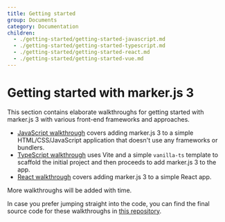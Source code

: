 ```yaml
---
title: Getting started
group: Documents
category: Documentation
children:
  - ./getting-started/getting-started-javascript.md
  - ./getting-started/getting-started-typescript.md
  - ./getting-started/getting-started-react.md
  - ./getting-started/getting-started-vue.md
---
```


# Getting started with marker.js 3

This section contains elaborate walkthroughs for getting started with marker.js 3 with various front-end frameworks and approaches.

- [JavaScript walkthrough](./getting-started/getting-started-javascript.md) covers adding marker.js 3 to a simple HTML/CSS/JavaScript application that doesn't use any frameworks or bundlers.
- [TypeScript walkthrough](./getting-started/getting-started-typescript.md) uses Vite and a simple `vanilla-ts` template to scaffold the initial project and then proceeds to add marker.js 3 to the app.
- [React walkthrough](./getting-started/getting-started-react.md) covers adding marker.js 3 to a simple React app.

More walkthroughs will be added with time.

In case you prefer jumping straight into the code, you can find the final source code for these walkthroughs in [this repository](https://github.com/ailon/markerjs3-quick-starts).
